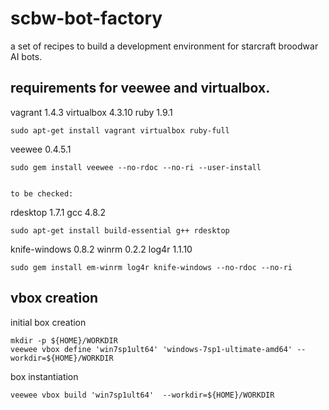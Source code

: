 # scbw-bot-factory
a set of recipes to build a development environment for starcraft broodwar AI bots.

## requirements for veewee and virtualbox.

vagrant 1.4.3 virtualbox 4.3.10 ruby 1.9.1
```
sudo apt-get install vagrant virtualbox ruby-full
```
veewee 0.4.5.1
```
sudo gem install veewee --no-rdoc --no-ri --user-install


to be checked:
```
rdesktop 1.7.1 gcc 4.8.2
```
sudo apt-get install build-essential g++ rdesktop
```
knife-windows 0.8.2 winrm 0.2.2 log4r 1.1.10
```
sudo gem install em-winrm log4r knife-windows --no-rdoc --no-ri
```

## vbox creation

initial box creation
```
mkdir -p ${HOME}/WORKDIR
veewee vbox define 'win7sp1ult64' 'windows-7sp1-ultimate-amd64' --workdir=${HOME}/WORKDIR
```


box instantiation
```
veewee vbox build 'win7sp1ult64'  --workdir=${HOME}/WORKDIR
```


